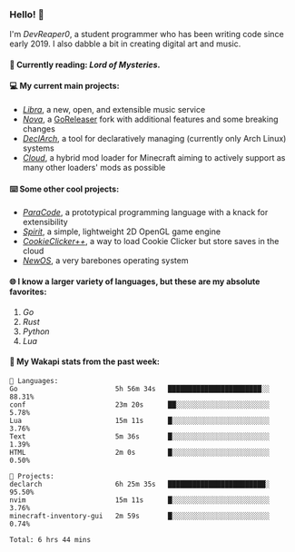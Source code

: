 ### Hello! 👋

I'm _DevReaper0_, a student programmer who has been writing code since early 2019. I also dabble a bit in creating digital art and music.

#### 📖 Currently reading: *Lord of Mysteries*.

#### 💻 My current main projects:

-   _[Libra](https://github.com/LibraMusic)_, a new, open, and extensible music service
-   _[Nova](https://github.com/LibraMusic/Nova)_, a [GoReleaser](https://github.com/goreleaser/goreleaser) fork with additional features and some breaking changes
-   _[DeclArch](https://github.com/DevReaper0/declarch)_, a tool for declaratively managing (currently only Arch Linux) systems
-   _[Cloud](https://github.com/CloudLoaderMC/CloudLoader)_, a hybrid mod loader for Minecraft aiming to actively support as many other loaders' mods as possible

#### ⌨️ Some other cool projects:

-   _[ParaCode](https://github.com/ParaCodeLang/ParaCode)_, a prototypical programming language with a knack for extensibility
-   _[Spirit](https://gitlab.com/DevReaper0/SpiritEngine)_, a simple, lightweight 2D OpenGL game engine
-   _[CookieClicker++](https://github.com/DevReaper0/CookieClickerPlusPlus)_, a way to load Cookie Clicker but store saves in the cloud
-   _[NewOS](https://github.com/DevReaper0/NewOS)_, a very barebones operating system

#### 🌐 I know a larger variety of languages, but these are my absolute favorites:

1. _Go_
2. _Rust_
3. _Python_
4. _Lua_

#### 📡 My Wakapi stats from the past week:

```text
💾 Languages:
Go                        5h 56m 34s   ███████████████████████░░  88.31%
conf                      23m 20s      ██░░░░░░░░░░░░░░░░░░░░░░░  5.78%
Lua                       15m 11s      █░░░░░░░░░░░░░░░░░░░░░░░░  3.76%
Text                      5m 36s       █░░░░░░░░░░░░░░░░░░░░░░░░  1.39%
HTML                      2m 0s        █░░░░░░░░░░░░░░░░░░░░░░░░  0.50%

💼 Projects:
declarch                  6h 25m 35s   ████████████████████████░  95.50%
nvim                      15m 11s      █░░░░░░░░░░░░░░░░░░░░░░░░  3.76%
minecraft-inventory-gui   2m 59s       █░░░░░░░░░░░░░░░░░░░░░░░░  0.74%

Total: 6 hrs 44 mins
```
